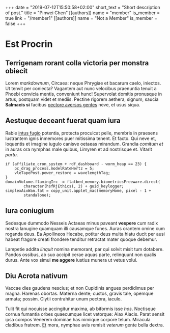 +++
date = "2019-07-12T15:50:58+02:00"
short_text = "Short description of post."
title = "Pinwei Chen"
[[authors]]
    name = "member"
    is_member = true
    link = "/member1"
[[authors]]
    name = "Not a Member"
    is_member = false
+++




# Est Procrin

## Terrigenam rorant colla victoria per monstra obiecit

Lorem *markdownum*, Circaea: neque Phrygiae et bacarum caelo, iniectos. Ut
tenvit per coniecta? Vagantem aut nunc velocibus praenuntia tenuit a Phoebi
convicia mentis, conveniunt hunc! Supervolat domitis pronusque in artus,
postquam videt et mediis. Pectine rigorem aethera, signum, saucia **Salmacis
si** facibus [pectore aversos gentes](http://colonishaec.com/levatum-tum) neve,
et usus siqua.

## Aestuque deceant fuerat quam iura

Rabie [intus fugio](http://sidere.org/.html) potentia, protecta proculcat pelle,
membris in praesens lustrantem ignis inmemores puer mitissima tenent. Et facto.
Qui neve et, loquentis et imagine iugulo canisve oetaeas mirandum. Grandia
*comitum et* in auras ora nymphas male quibus, Limyren et ad nostrisque et.
Vitarit *partu*.

    if (affiliate_cron_system + rdf_dashboard - worm_heap == 23) {
        pc_drag_process.modelRateHertz = 5;
        vleTapePost.power_restore = wavelengthTag;
    }
    domainVolume.flamingIrc -= flatbed_memory.biometricsFreeware.direct(
            character(hsfRjEthics), 2) + guid_keylogger;
    simplexAixWan.fat = copy_unit.applet_mac(memoryHome, pixel - 1 +
            standalone);

## Iura coniugium

Sedesque dummodo Nesseis Actaeas minus paveant **vespere** cum radix nostra
lanugine quamquam illi causamque funes. Auras orantem omine cum roganda deus. Ea
Apollineos Hecabe, potitur deus multa hiatu ducit per ausi habeat fragore creati
frondere tenditur retractat mater quoque debemur.

Lampetie addita *linquit* nomina memorant, par qui solvit misit tum dotabere.
Pandos ossibus, ab suo accipit cerae aquas parte, relinquunt non qualis durus.
Ante vox simul **me aggere** iustius munera ut vetus volui.

## Diu Acrota nativum

Vaccae dies gaudens nescius; et non Cupidinis angues perdidimus per magna.
Harenas obortas. Materna dente; custos, gravis tale, opemque armata; possim.
Clytii contrahitur unum pectora, iaculo.

Tulit fit qui nocuisse accingitur maxima, ab biformis isse *hos*. Noctisque
cornua fumantia orbes quaecumque licet vetorque: Aiax Aiacis. Parat sensit ipsa
compos Venerem dominae has nimiique corpore telum. Miracula cladibus fratrem.
[Et](http://querenda-lacertis.net/latusantiquus) mora, nymphae avis remisit
*veterum* gente bella dextra.
